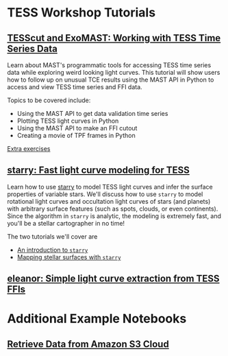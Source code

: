 # TESS Workshop Tutorials

## [TESScut and ExoMAST: Working with TESS Time Series Data](tesscut_exomast/TESScut_ExoMAST_Tutorial.ipynb)

Learn about MAST's programmatic tools for accessing TESS time series data while exploring weird looking light curves.  This tutorial will show users how to follow up on unusual TCE results using the MAST API in Python to access and view TESS time series and FFI data.

Topics to be covered include:
- Using the MAST API to get data validation time series
- Plotting TESS light curves in Python
- Using the MAST API to make an FFI cutout
- Creating a movie of TPF frames in Python

[Extra exercises](tesscut_exomast/TESScut_ExoMAST_exercises.ipynb)


## [starry: Fast light curve modeling for TESS](starry/)

Learn how to use [starry](https://rodluger.github.io/starry) to model TESS light curves and infer the surface properties of variable stars. We'll discuss how to use `starry` to model rotational light curves and occultation light curves of stars (and planets) with arbitrary surface features (such as spots, clouds, or even continents). Since the algorithm in `starry` is analytic, the modeling is extremely fast, and you'll be a stellar cartographer in no time!

The two tutorials we'll cover are
- [An introduction to `starry`](starry/Introduction.ipynb)
- [Mapping stellar surfaces with `starry`](starry/StarspotMapping.ipynb)

## [eleanor: Simple light curve extraction from TESS FFIs](eleanor/eleanor_tess_workshop.ipynb)


# Additional Example Notebooks

## [Retrieve Data from Amazon S3 Cloud](aws_cloud_retrieval/aws_cloud_data_retrieval.ipynb)
